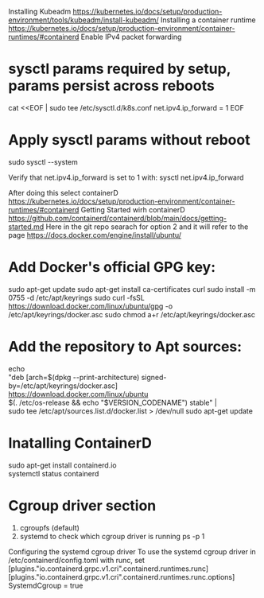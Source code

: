 Installing Kubeadm  https://kubernetes.io/docs/setup/production-environment/tools/kubeadm/install-kubeadm/
Installing a container runtime https://kubernetes.io/docs/setup/production-environment/container-runtimes/#containerd
Enable IPv4 packet forwarding
# sysctl params required by setup, params persist across reboots
cat <<EOF | sudo tee /etc/sysctl.d/k8s.conf
net.ipv4.ip_forward = 1
EOF

# Apply sysctl params without reboot
sudo sysctl --system

Verify that net.ipv4.ip_forward is set to 1 with:
sysctl net.ipv4.ip_forward

After doing this select containerD https://kubernetes.io/docs/setup/production-environment/container-runtimes/#containerd
Getting Started wirh containerD https://github.com/containerd/containerd/blob/main/docs/getting-started.md
 Here in the git repo searach for option 2 and it will refer to the page https://docs.docker.com/engine/install/ubuntu/

 # Add Docker's official GPG key:
sudo apt-get update
sudo apt-get install ca-certificates curl
sudo install -m 0755 -d /etc/apt/keyrings
sudo curl -fsSL https://download.docker.com/linux/ubuntu/gpg -o /etc/apt/keyrings/docker.asc
sudo chmod a+r /etc/apt/keyrings/docker.asc

# Add the repository to Apt sources:
echo \
  "deb [arch=$(dpkg --print-architecture) signed-by=/etc/apt/keyrings/docker.asc] https://download.docker.com/linux/ubuntu \
  $(. /etc/os-release && echo "$VERSION_CODENAME") stable" | \
  sudo tee /etc/apt/sources.list.d/docker.list > /dev/null
sudo apt-get update

# Inatalling ContainerD
sudo apt-get install containerd.io  
systemctl status containerd

# Cgroup driver section
1. cgroupfs (default)
2. systemd
to check which cgroup driver is running
ps -p 1

Configuring the systemd cgroup driver
To use the systemd cgroup driver in /etc/containerd/config.toml with runc, set
[plugins."io.containerd.grpc.v1.cri".containerd.runtimes.runc]
  [plugins."io.containerd.grpc.v1.cri".containerd.runtimes.runc.options]
    SystemdCgroup = true

